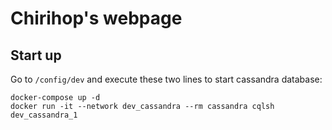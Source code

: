 # Chirihop's webpage

## Start up
Go to `/config/dev` and execute these two lines to start cassandra database:
```
docker-compose up -d
docker run -it --network dev_cassandra --rm cassandra cqlsh dev_cassandra_1
```